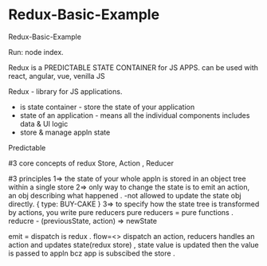 # Redux-Basic-Example
Redux-Basic-Example

Run: node index.


Redux is a PREDICTABLE STATE CONTAINER for JS APPS.
can be used with react, angular, vue, venilla JS

Redux - library for JS applications.
- is state container - store the state of your application
- state of an application - means all the individual components includes data & UI logic
- store & manage appln state

Predictable

#3 core concepts of redux
Store, Action , Reducer 

#3 principles 
1=> the state of your whole appln is stored in an object tree within a single store
2=> only way to change the state is to emit an action, an obj describing what happened .
-not allowed to update the state obj directly. { type: BUY-CAKE }
3=> to specify how the state tree is transformed by actions, you write pure reducers
pure reducers = pure functions .
reducre - (previousState, action) => newState

emit = dispatch is redux .
flow=<> dispatch an action, reducers handles an action and updates state(redux store) , state value is updated then the value is passed to appln bcz app is subscibed the store .

